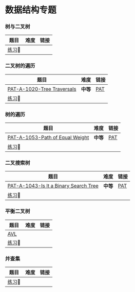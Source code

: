# 数据结构专题

### 树与二叉树

| 题目                                                    | 难度 | 链接 |
| ------------------------------------------------------- | ---- | ---- |
| [练习](http://codeup.cn/contest.php?cid=100000610):bus: |      |      |



### 二叉树的遍历

| 题目                                                    | 难度     | 链接                                                         |
| ------------------------------------------------------- | -------- | ------------------------------------------------------------ |
| [PAT-A-1020-Tree Traversals](PAT-A-1020.cpp)            | **中等** | [PAT](https://pintia.cn/problem-sets/994805342720868352/problems/994805485033603072) |
| [练习](http://codeup.cn/contest.php?cid=100000611):bus: |          |                                                              |



### 树的遍历

| 题目                                                    | 难度     | 链接                                                         |
| ------------------------------------------------------- | -------- | ------------------------------------------------------------ |
| [PAT-A-1053-Path of Equal Weight](PAT-A-1053.cpp)       | **中等** | [PAT](https://pintia.cn/problem-sets/994805342720868352/problems/994805424153280512) |
| [练习](http://codeup.cn/contest.php?cid=100000612):bus: |          |                                                              |



### 二叉搜索树

| 题目                                                    | 难度     | 链接                                                         |
| ------------------------------------------------------- | -------- | ------------------------------------------------------------ |
| [PAT-A-1043-Is It a Binary Search Tree](PAT-A-1043.cpp) | **中等** | [PAT](https://pintia.cn/problem-sets/994805342720868352/problems/994805440976633856) |
| [练习](http://codeup.cn/contest.php?cid=100000613):bus: |          |                                                              |



### 平衡二叉树

| 题目                                                    | 难度 | 链接 |
| ------------------------------------------------------- | ---- | ---- |
| [AVL](AVL.cpp)                                          |      |      |
| [练习](http://codeup.cn/contest.php?cid=100000614):bus: |      |      |



### 并查集

| 题目          | 难度 | 链接 |
| ------------- | ---- | ---- |
| [练习]():bus: |      |      |













